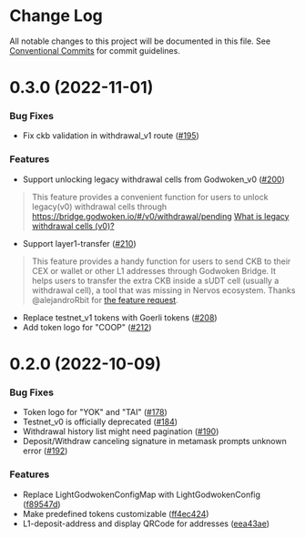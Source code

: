 # Change Log

All notable changes to this project will be documented in this file.
See [Conventional Commits](https://conventionalcommits.org) for commit guidelines.


# 0.3.0 (2022-11-01)

### Bug Fixes
* Fix ckb validation in withdrawal_v1 route ([#195](https://github.com/godwokenrises/light-godwoken/issues/195))

### Features
* Support unlocking legacy withdrawal cells from Godwoken_v0 ([#200](https://github.com/godwokenrises/light-godwoken/pull/200))
> This feature provides a convenient function for users to unlock legacy(v0) withdrawal cells through https://bridge.godwoken.io/#/v0/withdrawal/pending
> [What is legacy withdrawal cells (v0)?](https://github.com/godwokenrises/godwoken/blob/develop/docs/deposit_and_withdrawal.md#legacy-withdrawal-cells-v0)

* Support layer1-transfer ([#210](https://github.com/godwokenrises/light-godwoken/pull/210))
> This feature provides a handy function for users to send CKB to their CEX or wallet or other L1 addresses through Godwoken Bridge. It helps users to transfer the extra CKB inside a sUDT cell (usually a withdrawal cell), a tool that was missing in  Nervos ecosystem.
> Thanks @alejandroRbit for [the feature request](https://github.com/godwokenrises/light-godwoken/issues/189).

* Replace testnet_v1 tokens with Goerli tokens ([#208](https://github.com/godwokenrises/light-godwoken/pull/208))
* Add token logo for "COOP" ([#212](https://github.com/godwokenrises/light-godwoken/pull/212))


# 0.2.0 (2022-10-09)

### Bug Fixes
* Token logo for "YOK" and "TAI" ([#178](https://github.com/nervosnetwork/light-godwoken/issues/178))
* Testnet_v0 is officially deprecated ([#184](https://github.com/nervosnetwork/light-godwoken/issues/184))
* Withdrawal history list might need pagination ([#190](https://github.com/nervosnetwork/light-godwoken/issues/190))
* Deposit/Withdraw canceling signature in metamask prompts unknown error ([#192](https://github.com/nervosnetwork/light-godwoken/issues/192))

### Features
* Replace LightGodwokenConfigMap with LightGodwokenConfig ([f89547d](https://github.com/nervosnetwork/light-godwoken/commits/f89547df037cd6eebe04330ec23edb36db44a47c))
* Make predefined tokens customizable ([ff4ec424](https://github.com/nervosnetwork/light-godwoken/commits/ff4ec4246d73611a079f7c899453089c8fe54ae7))
* L1-deposit-address and display QRCode for addresses ([eea43ae](https://github.com/nervosnetwork/light-godwoken/commit/eea43aef0fd6a725a90978ceeb4d9d962e4adfcd))

